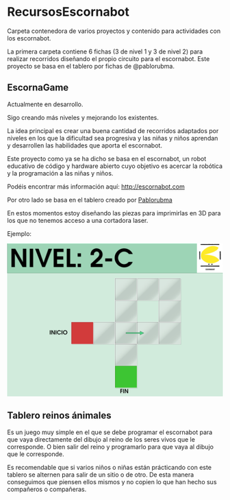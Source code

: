 # RecursosEscornabot
Carpeta contenedora de varios proyectos y contenido para actividades con los escornabot. 

La primera carpeta contiene 6 fichas (3 de nivel 1 y  3 de nivel 2) para realizar recorridos diseñando el propio circuito para el escornabot. Este proyecto se basa en el tablero por fichas de @pablorubma. 

## EscornaGame

Actualmente en desarrollo. 

Sigo creando más niveles y mejorando los existentes. 

La idea principal es crear una buena cantidad de recorridos adaptados por niveles en los que la dificultad sea progresiva y las niñas y niños aprendan y desarrollen las habilidades que aporta el escornabot. 

Este proyecto como ya se ha dicho se basa en el escornabot, un robot educativo de código y hardware abierto cuyo objetivo es acercar la robótica y la programación a las niñas y niños. 

Podéis encontrar más información aquí: http://escornabot.com

Por otro lado se basa en el tablero creado por [Pablorubma](https://github.com/pablorubma/escornabot-DIY/tree/master/tableros-juegos/corte-laser/piezas-escornabot)

En estos momentos estoy diseñando las piezas para imprimirlas en 3D para los que no tenemos acceso a una cortadora laser. 

Ejemplo: 

![Ficha Escornagame](https://github.com/CMassoRobbie/RecursosEscornabot/blob/master/Fichas%20EscornaGame/Nivel2C.png)


## Tablero reinos ánimales 

Es un juego muy simple en el que se debe programar el escornabot para que vaya directamente del dibujo al reino de los seres vivos que le corresponde. O bien salir del reino y programarlo para que vaya al dibujo que le corresponde. 

Es recomendable que si varios niños o niñas están prácticando con este tablero se alternen para salir de un sitio o de otro. De esta manera conseguimos que piensen ellos mismos y no copien lo que han hecho sus compañeros o compañeras. 
